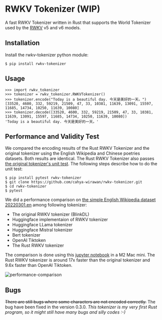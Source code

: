 # RWKV Tokenizer (WIP)

A fast RWKV Tokenizer written in Rust that supports the World Tokenizer used by the 
[RWKV](https://github.com/BlinkDL/RWKV-LM) v5 and v6 models.

## Installation
Install the rwkv-tokenizer python module:
```
$ pip install rwkv-tokenizer
```
## Usage
```
>>> import rwkv_tokenizer
>>> tokenizer = rwkv_tokenizer.RWKVTokenizer()
>>> tokenizer.encode("Today is a beautiful day. 今天是美好的一天。")
[33520, 4600, 332, 59219, 21509, 47, 33, 10381, 11639, 13091, 15597, 11685, 14734, 10250, 11639, 10080]
>>> tokenizer.decode([33520, 4600, 332, 59219, 21509, 47, 33, 10381, 11639, 13091, 15597, 11685, 14734, 10250, 11639, 10080])
'Today is a beautiful day. 今天是美好的一天。'

```

## Performance and Validity Test

We compared the encoding results of the Rust RWKV Tokenizer and the original tokenizer using
the English Wikipedia and Chinese poetries datasets. Both results are identical. The Rust RWKV Tokenizer also 
passes [the original tokenizer's unit test](https://github.com/BlinkDL/ChatRWKV/blob/main/tokenizer/rwkv_tokenizer.py). 
The following steps describe how to do the unit test:
```
$ pip install pytest rwkv-tokenizer
$ git clone https://github.com/cahya-wirawan/rwkv-tokenizer.git
$ cd rwkv-tokenizer
$ pytest
```

We did a performance comparison on [the simple English Wikipedia dataset 20220301.en](https://huggingface.co/datasets/legacy-datasets/wikipedia) among following tokenizer:
- The original RWKV tokenizer (BlinkDL)
- Huggingface implementaion of RWKV tokenizer
- Huggingface LLama tokenizer
- Huggingface Mistral tokenizer
- Bert tokenizer
- OpenAI Tiktoken
- The Rust RWKV tokenizer

The comparison is done using this [jupyter notebook](tools/rwkv_tokenizers.ipynb) in a M2 Mac mini. The Rust RWKV 
tokenizer is around 17x faster than the original tokenizer and 9.6x faster than OpenAI Tiktoken.

![performance-comparison](data/performance-comparison.png)

## Bugs
~~There are still bugs where some characters are not encoded correctly.~~ The bug have been fixed in the version 0.3.0.
*This tokenizer is my very first Rust program, so it might still have many bugs and silly codes :-)*